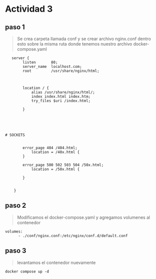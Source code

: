 # Actividad 3

## paso 1
>Se crea carpeta llamada conf y se crear archivo nginx.conf dentro  esto sobre la misma ruta donde tenemos nuestro archivo docker-compose.yaml

```
   server {
        listen       80;
        server_name  localhost.com;
        root         /usr/share/nginx/html;



        location / {
			alias /usr/share/nginx/html/;
            index index.html index.htm;
            try_files $uri /index.html;

        }

        

   

# SOCKETS
		

        error_page 404 /404.html;
            location = /40x.html {
        }

        error_page 500 502 503 504 /50x.html;
            location = /50x.html {

        }


    }
```

## paso 2

>Modificamos el docker-compose.yaml y agregamos volumenes al contenedor

```
volumes:      
      - ./conf/nginx.conf:/etc/nginx/conf.d/default.conf

```

## paso 3 

>levantamos el contenedor nuevamente

```
docker compose up -d 
```

